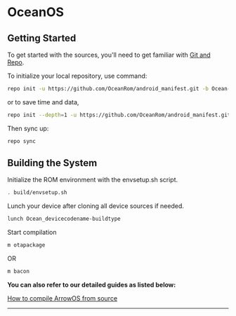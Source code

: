 # OceanOS

 Getting Started
---------------
To get started with the sources, you'll need to get
familiar with [Git and Repo](https://source.android.com/setup/build/downloading).

To initialize your local repository, use command:

```bash
repo init -u https://github.com/OceanRom/android_manifest.git -b Ocean-12.1
```
or to save time and data,

```bash
repo init --depth=1 -u https://github.com/OceanRom/android_manifest.git -b Ocean-12.1

```

Then sync up:

```bash
repo sync
```

Building the System
-------------------
 Initialize the ROM environment with the envsetup.sh script.

```bash
. build/envsetup.sh
```

Lunch your device after cloning all device sources if needed.

```bash
lunch Ocean_devicecodename-buildtype
```

Start compilation

```bash
m otapackage
```

OR

```bash
m bacon
```	 

**You can also refer to our detailed guides as listed below:**

[How to compile ArrowOS from source](https://blog.arrowos.net/posts/compilation-guide)

---------------------------------------------------------------------------------------------------------------------
